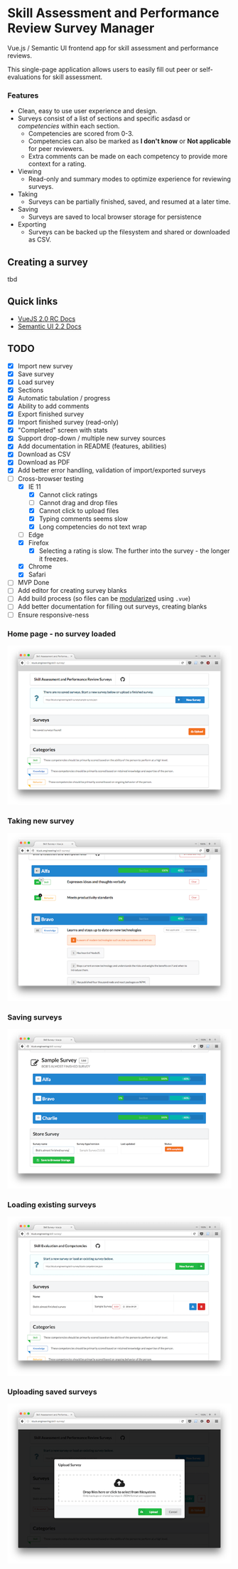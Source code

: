 # Skill Assessment and Performance Review Survey Manager

Vue.js / Semantic UI frontend app for skill assessment and performance reviews.

This single-page application allows users to easily fill out peer or self-evaluations for skill assessment.

### Features

- Clean, easy to use user experience and design.
- Surveys consist of a list of sections and specific asdasd or *competencies* within each section.
    - Competencies are scored from 0-3.
    - Competencies can also be marked as **I don't know** or **Not applicable** for peer reviewers.
    - Extra comments can be made on each competency to provide more context for a rating.
- Viewing
    - Read-only and summary modes to optimize experience for reviewing surveys.
- Taking
    - Surveys can be partially finished, saved, and resumed at a later time.
- Saving
    - Surveys are saved to local browser storage for persistence
- Exporting
    - Surveys can be backed up the filesystem and shared or downloaded as CSV.

## Creating a survey

tbd

## Quick links

- [VueJS 2.0 RC Docs](http://rc.vuejs.org/guide/)
- [Semantic UI 2.2 Docs](http://semantic-ui.com/introduction/getting-started.html)

## TODO

- [x] Import new survey
- [x] Save survey
- [x] Load survey
- [x] Sections
- [x] Automatic tabulation / progress
- [x] Ability to add comments
- [x] Export finished survey
- [x] Import finished survey (read-only)
- [x] "Completed" screen with stats
- [x] Support drop-down / multiple new survey sources
- [x] Add documentation in README (features, abilities)
- [x] Download as CSV
- [x] Download as PDF
- [x] Add better error handling, validation of import/exported surveys
- [ ] Cross-browser testing
    - [x] IE 11
        - [x] Cannot click ratings
        - [ ] Cannot drag and drop files
        - [x] Cannot click to upload files
        - [x] Typing comments seems slow
        - [x] Long competencies do not text wrap
    - [ ] Edge
    - [x] Firefox
        - [x] Selecting a rating is slow. The further into the survey - the longer it freezes.
    - [x] Chrome
    - [x] Safari
- [ ] MVP Done
- [ ] Add editor for creating survey blanks
- [ ] Add build process (so files can be [modularized](https://vuex.vuejs.org/en/structure.html) using `.vue`)
- [ ] Add better documentation for filling out surveys, creating blanks
- [ ] Ensure responsive-ness

### Home page - no survey loaded
![home](docs/1.home.png)

### Taking new survey
![survey](docs/2.survey.png)

### Saving surveys
![saving](docs/3.saving.png)

### Loading existing surveys
![loading](docs/4.loading.png)

### Uploading saved surveys
![loading](docs/5.uploading.png)
